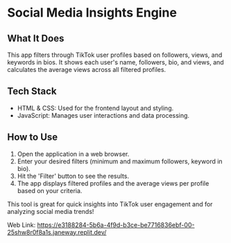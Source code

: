 # Social Media Insights Engine

## What It Does
This app filters through TikTok user profiles based on followers, views, and keywords in bios. It shows each user's name, followers, bio, and views, and calculates the average views across all filtered profiles.

## Tech Stack
- HTML & CSS: Used for the frontend layout and styling.
- JavaScript: Manages user interactions and data processing.

## How to Use
1. Open the application in a web browser.
2. Enter your desired filters (minimum and maximum followers, keyword in bio).
3. Hit the 'Filter' button to see the results.
4. The app displays filtered profiles and the average views per profile based on your criteria.

This tool is great for quick insights into TikTok user engagement and for analyzing social media trends!

Web Link: https://e3188284-5b6a-4f9d-b3ce-be7716836ebf-00-25shw8r0f8a1s.janeway.replit.dev/
